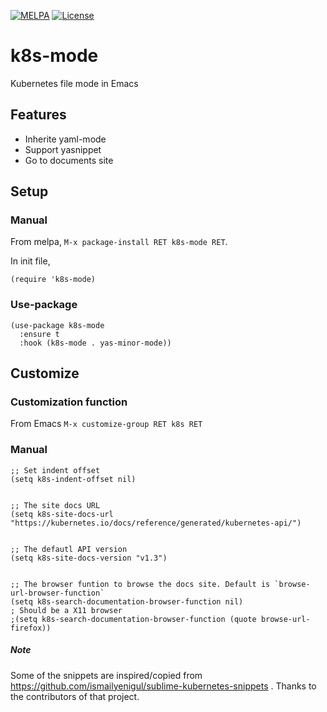[![MELPA](http://melpa.org/packages/k8s-mode-badge.svg)](http://melpa.org/#/k8s-mode)
[![License](http://img.shields.io/:license-gpl3-blue.svg)](http://www.gnu.org/licenses/gpl-3.0.html)

# k8s-mode
Kubernetes file mode in Emacs

## Features

- Inherite yaml-mode
- Support yasnippet
- Go to documents site

## Setup

### Manual

From melpa, `M-x package-install RET k8s-mode RET`.

In init file,

``` emacs-lisp
(require 'k8s-mode)
```
### Use-package

``` emacs-lisp
(use-package k8s-mode
  :ensure t
  :hook (k8s-mode . yas-minor-mode))
```

## Customize

### Customization function
From Emacs `M-x customize-group RET k8s RET`

### Manual
```
;; Set indent offset
(setq k8s-indent-offset nil)
```

```

;; The site docs URL
(setq k8s-site-docs-url "https://kubernetes.io/docs/reference/generated/kubernetes-api/")
```
```

;; The defautl API version
(setq k8s-site-docs-version "v1.3")
```
```

;; The browser funtion to browse the docs site. Default is `browse-url-browser-function`
(setq k8s-search-documentation-browser-function nil)
; Should be a X11 browser
;(setq k8s-search-documentation-browser-function (quote browse-url-firefox))

```

##### Note

Some of the snippets are inspired/copied from https://github.com/ismailyenigul/sublime-kubernetes-snippets . Thanks to the contributors of that project.
